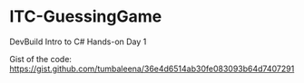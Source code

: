 # ITC-GuessingGame
DevBuild Intro to C# Hands-on Day 1

Gist of the code: https://gist.github.com/tumbaleena/36e4d6514ab30fe083093b64d7407291
